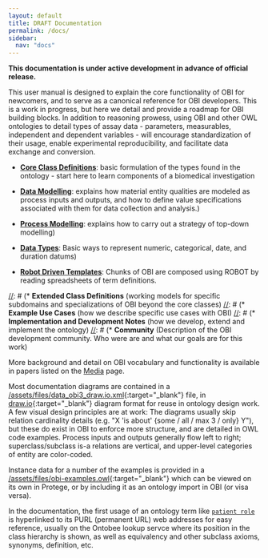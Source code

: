 ```yaml
---
layout: default
title: DRAFT Documentation
permalink: /docs/
sidebar:
  nav: "docs"
---
```


[//]: # (Please put comments like this one into the text to communicate with other OBI-ers)
**This documentation is under active development in advance of official release.**

This user manual is designed to explain the core functionality of OBI for newcomers, and to serve as a canonical reference for OBI developers. This is a work in progress, but here we detail and provide a roadmap for OBI building blocks.  In addition to reasoning prowess, using OBI and other OWL ontologies to detail types of assay data - parameters, measurables, independent and dependent variables - will encourage standardization of their usage, enable experimental reproducibility, and facilitate data exchange and conversion.

* **[Core Class Definitions](/docs/core-classes/)**: basic formulation of the types found in the ontology - start here to learn components of a biomedical investigation

* **[Data Modelling](/docs/data-intro/)**: explains how material entity qualities are modeled as process inputs and outputs, and how to define value specifications associated with them for data collection and analysis.)

* **[Process Modelling](/docs/process-intro/)**: explains how to carry out a strategy of top-down modelling)

* **[Data Types](/docs/data-types/)**: Basic ways to represent numeric, categorical, date, and duration datums)

* **[Robot Driven Templates](/docs/robot-intro)**: Chunks of OBI are composed using ROBOT by reading spreadsheets of term definitions.

[//]: # (* **Extended Class Definitions** (working models for specific subdomains and specializations of OBI beyond the core classes) 
[//]: # (* **Example Use Cases** (how we describe specific use cases with OBI) 
[//]: # (* **Implementation and Development Notes** (how we develop, extend and implement the ontology)
[//]: # (* **Community** (Description of the OBI development community. Who were are and what our goals are for this work)

More background and detail on OBI vocabulary and functionality is available in papers listed on the [Media](/media/) page.

Most documentation diagrams are contained in a [/assets/files/data_obi3_draw.io.xml](/assets/files/data_obi3_draw.io.xml){:target="_blank"} file, in [draw.io](http://draw.io){:target="_blank"} diagram format for reuse in ontology design work.  A few visual design principles are at work: The diagrams usually skip relation cardinality details (e.g. "X 'is about' {some / all / max 3 / only} Y"), but these do exist in OBI to enforce more structure, and are detailed in OWL code examples.  Process inputs and outputs generally flow left to right; superclass/subclass is-a relations are vertical, and upper-level categories of entity are color-coded.

Instance data for a number of the examples is provided in a [/assets/files/obi-examples.owl](/assets/files/obi-examples.owl){:target="_blank"} which can be viewed on its own in Protege, or by including it as an ontology import in OBI (or visa versa).

In the documentation, the first usage of an ontology term like [`patient role`](http://purl.obolibrary.org/obo/OBI_0000093) is hyperlinked to its PURL (permanent URL) web addresses for easy reference, usually on the Ontobee lookup servce where its position in the class hierarchy is shown, as well as equivalency and other subclass axioms, synonyms, definition, etc.


